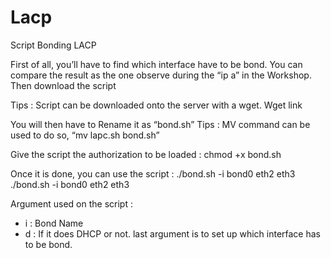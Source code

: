 # Lacp


Script Bonding LACP

First of all, you’ll have to find which interface have to be bond.
You can compare the result as the one observe during the “ip a” in the Workshop.
Then download the script

Tips : Script can be downloaded onto the server with a wget.
Wget link

You will then have to Rename it as “bond.sh” 
Tips : MV command can be used to do so, 
“mv lapc.sh bond.sh” 

Give the script the authorization to be loaded :
chmod +x bond.sh

Once it is done, you can use the script : 
./bond.sh  -i bond0 eth2 eth3
./bond.sh  -i bond0 eth2 eth3

Argument used on the script : 
- i : Bond Name 
- d : If it does DHCP or not.
last argument is to set up which interface has to be bond.
